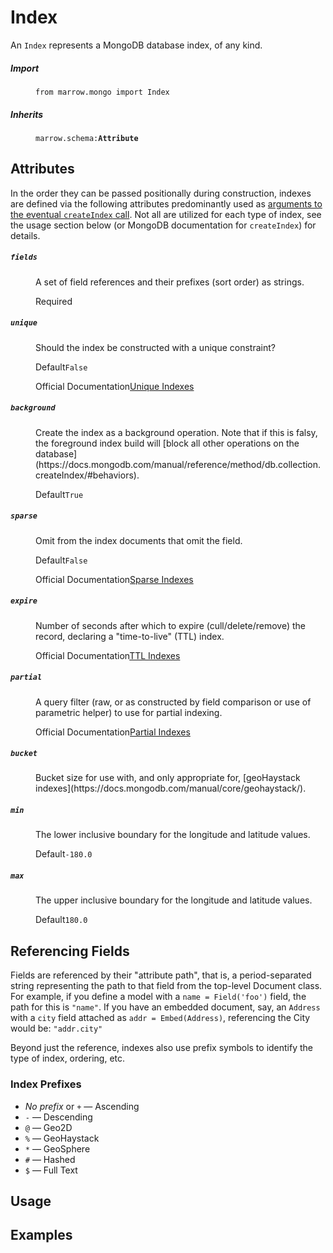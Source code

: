 # Index

An `Index` represents a MongoDB database index, of any kind.

<dl>
	<dt><h5>Import</h5></dt><dd><p><code>from marrow.mongo import Index</code></p></dd>
	<dt><h5>Inherits</h5></dt><dd><p><code>marrow.schema:<strong>Attribute</strong></code></p></dd>
</dl>


## Attributes

In the order they can be passed positionally during construction, indexes are defined via the following attributes predominantly used as [arguments to the eventual `createIndex` call](https://docs.mongodb.com/manual/reference/method/db.collection.createIndex/). Not all are utilized for each type of index, see the usage section below (or MongoDB documentation for `createIndex`) for details.

<dl>
	<dt><h5><code>fields</code></h5></dt><dd>
		<p>A set of field references and their prefixes (sort order) as strings.</p>
		<p><label>Required</label></p>
	</dd><dt><h5><code>unique</code></h5></dt><dd>
		<p>Should the index be constructed with a unique constraint?</p>
		<p><label>Default</label><code>False</code></p>
		<p><label>Official Documentation</label><a href="https://docs.mongodb.com/manual/core/index-unique/">Unique Indexes</a></p>
	</dd><dt><h5><code>background</code></h5></dt><dd>
		<p>Create the index as a background operation. Note that if this is falsy, the foreground index build will [block all other operations on the database](https://docs.mongodb.com/manual/reference/method/db.collection.createIndex/#behaviors).</p>
		<p><label>Default</label><code>True</code></p>
  </dd><dt><h5><code>sparse</code></h5></dt><dd>
		<p>Omit from the index documents that omit the field.</p>
		<p><label>Default</label><code>False</code></p>
		<p><label>Official Documentation</label><a href="https://docs.mongodb.com/manual/core/index-sparse/">Sparse Indexes</a></p>
  </dd><dt><h5><code>expire</code></h5></dt><dd>
		<p>Number of seconds after which to expire (cull/delete/remove) the record, declaring a "time-to-live" (TTL) index.</p>
		<p><label>Official Documentation</label><a href="https://docs.mongodb.com/manual/core/index-ttl/">TTL Indexes</a></p>
  </dd><dt><h5><code>partial</code></h5></dt><dd>
		<p>A query filter (raw, or as constructed by field comparison or use of parametric helper) to use for partial indexing.</p>
		<p><label>Official Documentation</label><a href="https://docs.mongodb.com/manual/core/index-partial/">Partial Indexes</a></p>
  </dd><dt><h5><code>bucket</code></h5></dt><dd>
		<p>Bucket size for use with, and only appropriate for, [geoHaystack indexes](https://docs.mongodb.com/manual/core/geohaystack/).</p>
  </dd><dt><h5><code>min</code></h5></dt><dd>
		<p>The lower inclusive boundary for the longitude and latitude values.</p>
		<p><label>Default</label><code>-180.0</code></p>
  </dd><dt><h5><code>max</code></h5></dt><dd>
		<p>The upper inclusive boundary for the longitude and latitude values.</p>
		<p><label>Default</label><code>180.0</code></p>
	</dd>
</dl>


## Referencing Fields

Fields are referenced by their "attribute path", that is, a period-separated string representing the path to that field from the top-level Document class.  For example, if you define a model with a `name = Field('foo')` field, the path for this is `"name"`.  If you have an embedded document, say, an `Address` with a `city` field attached as `addr = Embed(Address)`, referencing the City would be: `"addr.city"`

Beyond just the reference, indexes also use prefix symbols to identify the type of index, ordering, etc.


### Index Prefixes

* *No prefix* or `+` — Ascending
* `-` — Descending
* `@` — Geo2D
* `%` — GeoHaystack
* `*` — GeoSphere
* `#` — Hashed
* `$` — Full Text


## Usage



## Examples


